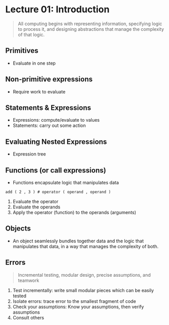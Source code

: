 # Lecture 01: Introduction
> All computing begins with representing information, specifying logic to process it, and designing abstractions that manage the complexity of that logic.

## Primitives

- Evaluate in one step

## Non-primitive expressions

- Require work to evaluate

## Statements & Expressions

- Expressions: compute/evaluate to values
- Statements: carry out some action

## Evaluating Nested Expressions

- Expression tree

## Functions (or call expressions)

- Functions encapsulate logic that manipulates data

```python3
add ( 2 , 3 ) # operator ( operand , operand )
```

1. Evaluate the operator
2. Evaluate the operands
3. Apply the operator (function) to the operands (arguments)

## Objects
- An object seamlessly bundles together data and the logic that manipulates that data, in a way that manages the complexity of both.

## Errors
> Incremental testing, modular design, precise assumptions, and teamwork
1. Test incrementally: write small modular pieces which can be easily tested
2. Isolate errors: trace error to the smallest fragment of code
3.  Check your assumptions: Know your assumptions, then verify assumptions
4. Consult others